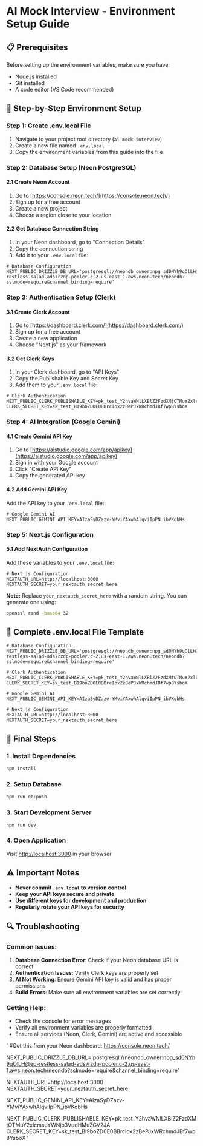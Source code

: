 # AI Mock Interview - Environment Setup Guide

## 📋 Prerequisites
Before setting up the environment variables, make sure you have:
- Node.js installed
- Git installed
- A code editor (VS Code recommended)

## 🔧 Step-by-Step Environment Setup

### Step 1: Create .env.local File
1. Navigate to your project root directory (`ai-mock-interview`)
2. Create a new file named `.env.local`
3. Copy the environment variables from this guide into the file

### Step 2: Database Setup (Neon PostgreSQL)

#### 2.1 Create Neon Account
1. Go to [https://console.neon.tech/](https://console.neon.tech/)
2. Sign up for a free account
3. Create a new project
4. Choose a region close to your location

#### 2.2 Get Database Connection String
1. In your Neon dashboard, go to "Connection Details"
2. Copy the connection string
3. Add it to your `.env.local` file:

```env
# Database Configuration
NEXT_PUBLIC_DRIZZLE_DB_URL='postgresql://neondb_owner:npg_sd0NYh9qOlLH@ep-restless-salad-ads7rzdp-pooler.c-2.us-east-1.aws.neon.tech/neondb?sslmode=require&channel_binding=require'
```

### Step 3: Authentication Setup (Clerk)

#### 3.1 Create Clerk Account
1. Go to [https://dashboard.clerk.com/](https://dashboard.clerk.com/)
2. Sign up for a free account
3. Create a new application
4. Choose "Next.js" as your framework

#### 3.2 Get Clerk Keys
1. In your Clerk dashboard, go to "API Keys"
2. Copy the Publishable Key and Secret Key
3. Add them to your `.env.local` file:

```env
# Clerk Authentication
NEXT_PUBLIC_CLERK_PUBLISHABLE_KEY=pk_test_Y2hvaWNlLXBlZ2FzdXMtOTMuY2xlcmsuYWNjb3VudHMuZGV2JA
CLERK_SECRET_KEY=sk_test_BI9boZD0E0BBrcIox2zBePJxWRchmdJBf7wp8YsboX
```

### Step 4: AI Integration (Google Gemini)

#### 4.1 Create Gemini API Key
1. Go to [https://aistudio.google.com/app/apikey](https://aistudio.google.com/app/apikey)
2. Sign in with your Google account
3. Click "Create API Key"
4. Copy the generated API key

#### 4.2 Add Gemini API Key
Add the API key to your `.env.local` file:

```env
# Google Gemini AI
NEXT_PUBLIC_GEMINI_API_KEY=AIzaSyDZazv-YMviYAxwhAlqviIpPN_ibVKqbHs
```

### Step 5: Next.js Configuration

#### 5.1 Add NextAuth Configuration
Add these variables to your `.env.local` file:

```env
# Next.js Configuration
NEXTAUTH_URL=http://localhost:3000
NEXTAUTH_SECRET=your_nextauth_secret_here
```

**Note:** Replace `your_nextauth_secret_here` with a random string. You can generate one using:
```bash
openssl rand -base64 32
```

## 📁 Complete .env.local File Template

```env
# Database Configuration
NEXT_PUBLIC_DRIZZLE_DB_URL='postgresql://neondb_owner:npg_sd0NYh9qOlLH@ep-restless-salad-ads7rzdp-pooler.c-2.us-east-1.aws.neon.tech/neondb?sslmode=require&channel_binding=require'

# Clerk Authentication
NEXT_PUBLIC_CLERK_PUBLISHABLE_KEY=pk_test_Y2hvaWNlLXBlZ2FzdXMtOTMuY2xlcmsuYWNjb3VudHMuZGV2JA
CLERK_SECRET_KEY=sk_test_BI9boZD0E0BBrcIox2zBePJxWRchmdJBf7wp8YsboX

# Google Gemini AI
NEXT_PUBLIC_GEMINI_API_KEY=AIzaSyDZazv-YMviYAxwhAlqviIpPN_ibVKqbHs

# Next.js Configuration
NEXTAUTH_URL=http://localhost:3000
NEXTAUTH_SECRET=your_nextauth_secret_here
```

## 🚀 Final Steps

### 1. Install Dependencies
```bash
npm install
```

### 2. Setup Database
```bash
npm run db:push
```

### 3. Start Development Server
```bash
npm run dev
```

### 4. Open Application
Visit [http://localhost:3000](http://localhost:3000) in your browser

## ⚠️ Important Notes

- **Never commit `.env.local` to version control**
- **Keep your API keys secure and private**
- **Use different keys for development and production**
- **Regularly rotate your API keys for security**

## 🔍 Troubleshooting

### Common Issues:
1. **Database Connection Error**: Check if your Neon database URL is correct
2. **Authentication Issues**: Verify Clerk keys are properly set
3. **AI Not Working**: Ensure Gemini API key is valid and has proper permissions
4. **Build Errors**: Make sure all environment variables are set correctly

### Getting Help:
- Check the console for error messages
- Verify all environment variables are properly formatted
- Ensure all services (Neon, Clerk, Gemini) are active and accessible

'
#Get this from your Neon dashboard: https://console.neon.tech/

NEXT_PUBLIC_DRIZZLE_DB_URL='postgresql://neondb_owner:npg_sd0NYh9qOlLH@ep-restless-salad-ads7rzdp-pooler.c-2.us-east-1.aws.neon.tech/neondb?sslmode=require&channel_binding=require'

NEXTAUTH_URL=http://localhost:3000
NEXTAUTH_SECRET=your_nextauth_secret_here

NEXT_PUBLIC_GEMINI_API_KEY=AIzaSyDZazv-YMviYAxwhAlqviIpPN_ibVKqbHs

NEXT_PUBLIC_CLERK_PUBLISHABLE_KEY=pk_test_Y2hvaWNlLXBlZ2FzdXMtOTMuY2xlcmsuYWNjb3VudHMuZGV2JA
CLERK_SECRET_KEY=sk_test_BI9boZD0E0BBrcIox2zBePJxWRchmdJBf7wp8YsboX
'